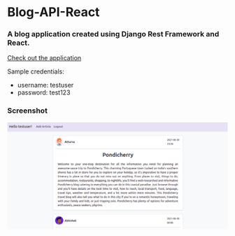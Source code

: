 # Blog-API-React
### A blog application created using Django Rest Framework and React.
[Check out the application](https://drf-react-blog.herokuapp.com/)

Sample credentials:
* username: testuser
* password: test123

### Screenshot
![homepage](https://github.com/abhishekkdhule/Blog-API-React/blob/master/bloghome.png)
